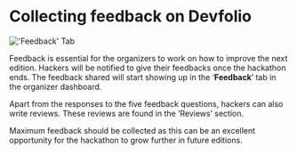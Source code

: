 # Collecting feedback on Devfolio



![&apos;Feedback&apos; Tab](https://paper-attachments.dropbox.com/s_48CFB91CDB7B3BBB2489F2A20A74BF3692FE7A02E6BCC36996FAF9D3342852FA_1569491796820_Screen+Shot+2019-09-26+at+5.10.44+AM.png)

  
Feedback is essential for the organizers to work on how to improve the next edition. Hackers will be notified to give their feedbacks once the hackathon ends. The feedback shared will start showing up in the ‘**Feedback**’ tab in the organizer dashboard.

  
Apart from the responses to the five feedback questions, hackers can also write reviews. These reviews are found in the ‘Reviews’ section.

  
Maximum feedback should be collected as this can be an excellent opportunity for the hackathon to grow further in future editions.

